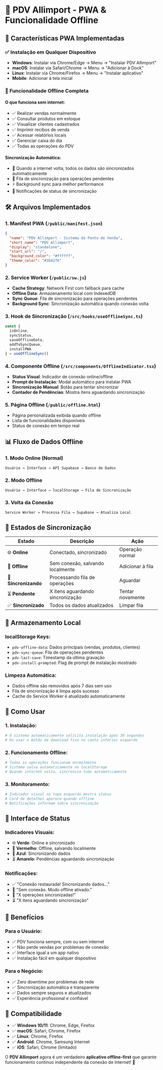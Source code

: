 # 📱 PDV Allimport - PWA & Funcionalidade Offline

## 🚀 **Características PWA Implementadas**

### ✅ **Instalação em Qualquer Dispositivo**
- **Windows**: Instalar via Chrome/Edge → Menu → "Instalar PDV Allimport"
- **macOS**: Instalar via Safari/Chrome → Menu → "Adicionar à Dock"
- **Linux**: Instalar via Chrome/Firefox → Menu → "Instalar aplicativo"
- **Mobile**: Adicionar à tela inicial

### 🔄 **Funcionalidade Offline Completa**

#### **O que funciona sem internet:**
- ✅ Realizar vendas normalmente
- ✅ Consultar produtos em estoque
- ✅ Visualizar clientes cadastrados
- ✅ Imprimir recibos de venda
- ✅ Acessar relatórios locais
- ✅ Gerenciar caixa do dia
- ✅ Todas as operações do PDV

#### **Sincronização Automática:**
- 🔄 Quando a internet volta, todos os dados são sincronizados automaticamente
- 📝 Fila de sincronização para operações pendentes
- ⚡ Background sync para melhor performance
- 🔔 Notificações de status de sincronização

## 🛠️ **Arquivos Implementados**

### **1. Manifest PWA** (`/public/manifest.json`)
```json
{
  "name": "PDV Allimport - Sistema de Ponto de Venda",
  "short_name": "PDV Allimport",
  "display": "standalone",
  "start_url": "/",
  "background_color": "#ffffff",
  "theme_color": "#3b82f6"
}
```

### **2. Service Worker** (`/public/sw.js`)
- **Cache Strategy**: Network First com fallback para cache
- **Offline Data**: Armazenamento local com IndexedDB
- **Sync Queue**: Fila de sincronização para operações pendentes
- **Background Sync**: Sincronização automática quando conexão volta

### **3. Hook de Sincronização** (`/src/hooks/useOfflineSync.ts`)
```typescript
const { 
  isOnline, 
  syncStatus, 
  saveOfflineData, 
  addToSyncQueue, 
  installPWA 
} = useOfflineSync()
```

### **4. Componente Offline** (`/src/components/OfflineIndicator.tsx`)
- **Status Visual**: Indicador de conexão online/offline
- **Prompt de Instalação**: Modal automático para instalar PWA
- **Sincronização Manual**: Botão para tentar sincronizar
- **Contador de Pendências**: Mostra itens aguardando sincronização

### **5. Página Offline** (`/public/offline.html`)
- Página personalizada exibida quando offline
- Lista de funcionalidades disponíveis
- Status de conexão em tempo real

## 📊 **Fluxo de Dados Offline**

### **1. Modo Online (Normal)**
```
Usuário → Interface → API Supabase → Banco de Dados
```

### **2. Modo Offline**
```
Usuário → Interface → localStorage → Fila de Sincronização
```

### **3. Volta da Conexão**
```
Service Worker → Processa Fila → Supabase → Atualiza Local
```

## 🎯 **Estados de Sincronização**

| Estado | Descrição | Ação |
|--------|-----------|------|
| 🌐 **Online** | Conectado, sincronizado | Operação normal |
| 📴 **Offline** | Sem conexão, salvando localmente | Adicionar à fila |
| 🔄 **Sincronizando** | Processando fila de operações | Aguardar |
| ⏳ **Pendente** | X itens aguardando sincronização | Tentar novamente |
| ✅ **Sincronizado** | Todos os dados atualizados | Limpar fila |

## 💾 **Armazenamento Local**

### **localStorage Keys:**
- `pdv-offline-data`: Dados principais (vendas, produtos, clientes)
- `pdv-sync-queue`: Fila de operações pendentes
- `pdv-last-save`: Timestamp da última gravação
- `pdv-install-prompted`: Flag de prompt de instalação mostrado

### **Limpeza Automática:**
- Dados offline são removidos após 7 dias sem uso
- Fila de sincronização é limpa após sucesso
- Cache do Service Worker é atualizado automaticamente

## 🔧 **Como Usar**

### **1. Instalação:**
```bash
# O sistema automaticamente solicita instalação após 30 segundos
# Ou usar o botão de download fixo no canto inferior esquerdo
```

### **2. Funcionamento Offline:**
```bash
# Todas as operações funcionam normalmente
# Sistema salva automaticamente no localStorage
# Quando internet volta, sincroniza tudo automaticamente
```

### **3. Monitoramento:**
```bash
# Indicador visual no topo esquerdo mostra status
# Card de detalhes aparece quando offline
# Notificações informam sobre sincronização
```

## 🎨 **Interface de Status**

### **Indicadores Visuais:**
- 🌐 **Verde**: Online e sincronizado
- 📴 **Vermelho**: Offline, salvando localmente
- 🔄 **Azul**: Sincronizando dados
- ⏳ **Amarelo**: Pendências aguardando sincronização

### **Notificações:**
- ✅ "Conexão restaurada! Sincronizando dados..."
- 📴 "Sem conexão. Modo offline ativado."
- 🔄 "X operações sincronizadas!"
- ⏳ "X itens aguardando sincronização"

## 🚀 **Benefícios**

### **Para o Usuário:**
- ✅ PDV funciona sempre, com ou sem internet
- ✅ Não perde vendas por problemas de conexão
- ✅ Interface igual a um app nativo
- ✅ Instalação fácil em qualquer dispositivo

### **Para o Negócio:**
- ✅ Zero downtime por problemas de rede
- ✅ Sincronização automática e transparente
- ✅ Dados sempre seguros e atualizados
- ✅ Experiência profissional e confiável

## 📱 **Compatibilidade**

- ✅ **Windows 10/11**: Chrome, Edge, Firefox
- ✅ **macOS**: Safari, Chrome, Firefox
- ✅ **Linux**: Chrome, Firefox
- ✅ **Android**: Chrome, Samsung Internet
- ✅ **iOS**: Safari, Chrome (limitado)

O **PDV Allimport** agora é um verdadeiro **aplicativo offline-first** que garante funcionamento contínuo independente da conexão de internet! 🎉
